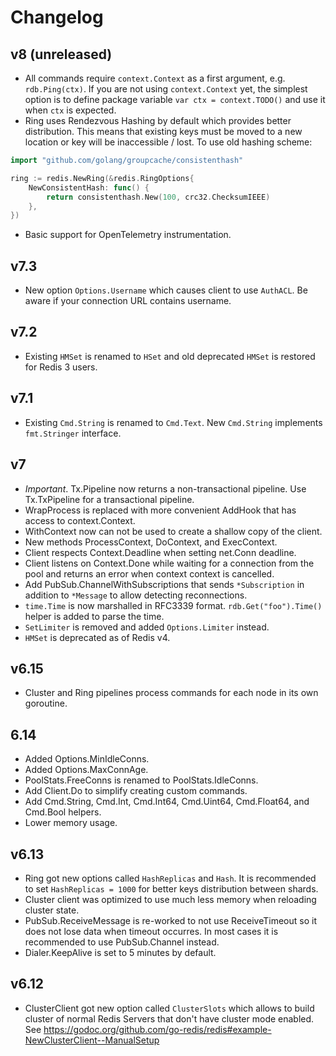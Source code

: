 # Changelog

## v8 (unreleased)

- All commands require `context.Context` as a first argument, e.g.
  `rdb.Ping(ctx)`. If you are not using `context.Context` yet, the simplest
  option is to define package variable `var ctx = context.TODO()` and use it
  when `ctx` is expected.
- Ring uses Rendezvous Hashing by default which provides better distribution.
  This means that existing keys must be moved to a new location or key will be
  inaccessible / lost. To use old hashing scheme:

```go
import "github.com/golang/groupcache/consistenthash"

ring := redis.NewRing(&redis.RingOptions{
    NewConsistentHash: func() {
        return consistenthash.New(100, crc32.ChecksumIEEE)
    },
})
```

- Basic support for OpenTelemetry instrumentation.

## v7.3

- New option `Options.Username` which causes client to use `AuthACL`. Be aware
  if your connection URL contains username.

## v7.2

- Existing `HMSet` is renamed to `HSet` and old deprecated `HMSet` is restored
  for Redis 3 users.

## v7.1

- Existing `Cmd.String` is renamed to `Cmd.Text`. New `Cmd.String` implements
  `fmt.Stringer` interface.

## v7

- _Important_. Tx.Pipeline now returns a non-transactional pipeline. Use
  Tx.TxPipeline for a transactional pipeline.
- WrapProcess is replaced with more convenient AddHook that has access to
  context.Context.
- WithContext now can not be used to create a shallow copy of the client.
- New methods ProcessContext, DoContext, and ExecContext.
- Client respects Context.Deadline when setting net.Conn deadline.
- Client listens on Context.Done while waiting for a connection from the pool
  and returns an error when context context is cancelled.
- Add PubSub.ChannelWithSubscriptions that sends `*Subscription` in addition to
  `*Message` to allow detecting reconnections.
- `time.Time` is now marshalled in RFC3339 format. `rdb.Get("foo").Time()`
  helper is added to parse the time.
- `SetLimiter` is removed and added `Options.Limiter` instead.
- `HMSet` is deprecated as of Redis v4.

## v6.15

- Cluster and Ring pipelines process commands for each node in its own
  goroutine.

## 6.14

- Added Options.MinIdleConns.
- Added Options.MaxConnAge.
- PoolStats.FreeConns is renamed to PoolStats.IdleConns.
- Add Client.Do to simplify creating custom commands.
- Add Cmd.String, Cmd.Int, Cmd.Int64, Cmd.Uint64, Cmd.Float64, and Cmd.Bool
  helpers.
- Lower memory usage.

## v6.13

- Ring got new options called `HashReplicas` and `Hash`. It is recommended to
  set `HashReplicas = 1000` for better keys distribution between shards.
- Cluster client was optimized to use much less memory when reloading cluster
  state.
- PubSub.ReceiveMessage is re-worked to not use ReceiveTimeout so it does not
  lose data when timeout occurres. In most cases it is recommended to use
  PubSub.Channel instead.
- Dialer.KeepAlive is set to 5 minutes by default.

## v6.12

- ClusterClient got new option called `ClusterSlots` which allows to build
  cluster of normal Redis Servers that don't have cluster mode enabled. See
  https://godoc.org/github.com/go-redis/redis#example-NewClusterClient--ManualSetup
